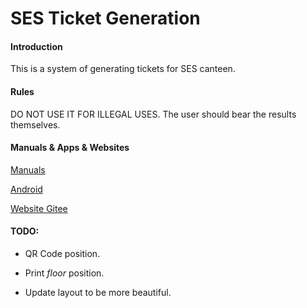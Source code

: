 # SES Ticket Generation

#### Introduction

This is a system of generating tickets for SES canteen.

#### Rules

DO NOT USE IT FOR ILLEGAL USES. The user should bear the results themselves.

#### Manuals & Apps & Websites

[Manuals](https://gitee.com/jiubugaosuni/ticket-gen-docx)

[Android](https://gitee.com/jiubugaosuni/ticket-gen-apk)

[Website Gitee](https://jiubugaosuni.gitee.io/sesticket-gen)

#### TODO:

- QR Code position.

- Print *floor* position.

- Update layout to be more beautiful.